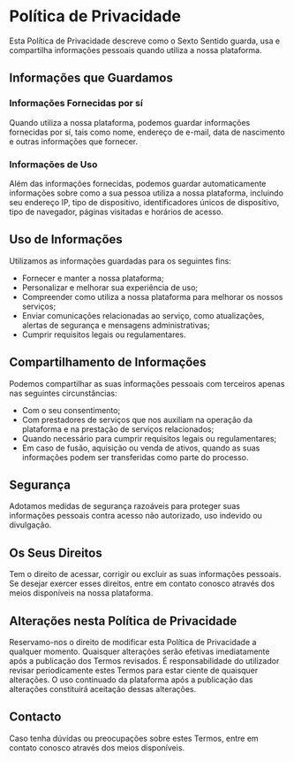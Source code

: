 # Política de Privacidade

Esta Política de Privacidade descreve como o Sexto Sentido guarda, usa e compartilha informações pessoais quando utiliza a nossa plataforma.

## Informações que Guardamos

### Informações Fornecidas por sí

Quando utiliza a nossa plataforma, podemos guardar informações fornecidas por sí, tais como nome, endereço de e-mail, data de nascimento e outras informações que fornecer.

### Informações de Uso

Além das informações fornecidas, podemos guardar automaticamente informações sobre como a sua pessoa utiliza a nossa plataforma, incluindo seu endereço IP, tipo de dispositivo, identificadores únicos de dispositivo, tipo de navegador, páginas visitadas e horários de acesso.

## Uso de Informações

Utilizamos as informações guardadas para os seguintes fins:

- Fornecer e manter a nossa plataforma;
- Personalizar e melhorar sua experiência de uso;
- Compreender como utiliza a nossa plataforma para melhorar os nossos serviços;
- Enviar comunicações relacionadas ao serviço, como atualizações, alertas de segurança e mensagens administrativas;
- Cumprir requisitos legais ou regulamentares.

## Compartilhamento de Informações

Podemos compartilhar as suas informações pessoais com terceiros apenas nas seguintes circunstâncias:

- Com o seu consentimento;
- Com prestadores de serviços que nos auxiliam na operação da plataforma e na prestação de serviços relacionados;
- Quando necessário para cumprir requisitos legais ou regulamentares;
- Em caso de fusão, aquisição ou venda de ativos, quando as suas informações podem ser transferidas como parte do processo.

## Segurança

Adotamos medidas de segurança razoáveis para proteger suas informações pessoais contra acesso não autorizado, uso indevido ou divulgação.

## Os Seus Direitos

Tem o direito de acessar, corrigir ou excluir as suas informações pessoais. Se desejar exercer esses direitos, entre em contato conosco através dos meios disponíveis na nossa plataforma.

## Alterações nesta Política de Privacidade

Reservamo-nos o direito de modificar esta Política de Privacidade a qualquer momento. Quaisquer alterações serão efetivas imediatamente após a publicação dos Termos revisados. É responsabilidade do utilizador revisar periodicamente estes Termos para estar ciente de quaisquer alterações. O uso continuado da plataforma após a publicação das alterações constituirá aceitação dessas alterações.

## Contacto

Caso tenha dúvidas ou preocupações sobre estes Termos, entre em contato conosco através dos meios disponíveis.